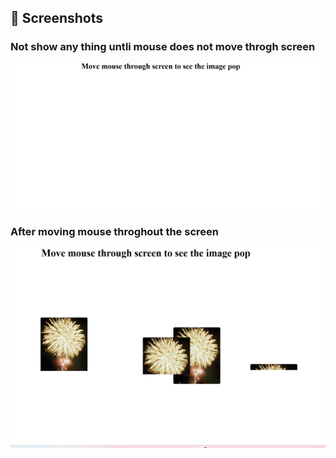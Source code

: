 ## 📸 Screenshots

### Not show any thing untli mouse does not move throgh screen
![ Screenshot](image/img3.png)

### After moving mouse throghout the screen
![ Screenshot](image/img1.png)

